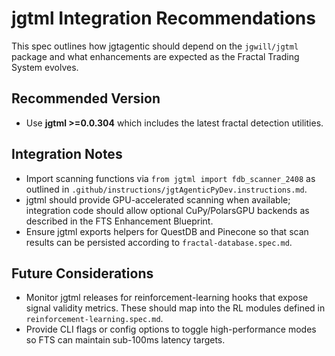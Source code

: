 # jgtml Integration Recommendations

This spec outlines how jgtagentic should depend on the `jgwill/jgtml` package and
what enhancements are expected as the Fractal Trading System evolves.

## Recommended Version
- Use **jgtml >=0.0.304** which includes the latest fractal detection utilities.

## Integration Notes
- Import scanning functions via `from jgtml import fdb_scanner_2408` as outlined in `.github/instructions/jgtAgenticPyDev.instructions.md`.
- jgtml should provide GPU-accelerated scanning when available; integration code
  should allow optional CuPy/PolarsGPU backends as described in the FTS Enhancement Blueprint.
- Ensure jgtml exports helpers for QuestDB and Pinecone so that scan results can
  be persisted according to `fractal-database.spec.md`.

## Future Considerations
- Monitor jgtml releases for reinforcement-learning hooks that expose signal
  validity metrics. These should map into the RL modules defined in
  `reinforcement-learning.spec.md`.
- Provide CLI flags or config options to toggle high-performance modes so FTS can
  maintain sub-100ms latency targets.

